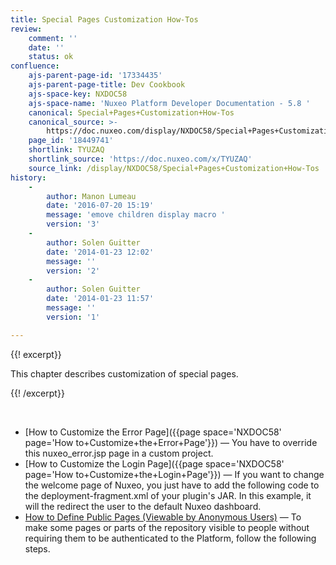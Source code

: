 ```yaml
---
title: Special Pages Customization How-Tos
review:
    comment: ''
    date: ''
    status: ok
confluence:
    ajs-parent-page-id: '17334435'
    ajs-parent-page-title: Dev Cookbook
    ajs-space-key: NXDOC58
    ajs-space-name: 'Nuxeo Platform Developer Documentation - 5.8 '
    canonical: Special+Pages+Customization+How-Tos
    canonical_source: >-
        https://doc.nuxeo.com/display/NXDOC58/Special+Pages+Customization+How-Tos
    page_id: '18449741'
    shortlink: TYUZAQ
    shortlink_source: 'https://doc.nuxeo.com/x/TYUZAQ'
    source_link: /display/NXDOC58/Special+Pages+Customization+How-Tos
history:
    - 
        author: Manon Lumeau
        date: '2016-07-20 15:19'
        message: 'emove children display macro '
        version: '3'
    - 
        author: Solen Guitter
        date: '2014-01-23 12:02'
        message: ''
        version: '2'
    - 
        author: Solen Guitter
        date: '2014-01-23 11:57'
        message: ''
        version: '1'

---
```

{{! excerpt}}

This chapter describes customization of special pages.

{{! /excerpt}}

&nbsp;

*   [How to Customize the Error Page]({{page space='NXDOC58' page='How to+Customize+the+Error+Page'}})&nbsp;&mdash;&nbsp;<span class="smalltext">You have to override this&nbsp;nuxeo_error.jsp&nbsp;page in a custom project.</span>
*   [How to Customize the Login Page]({{page space='NXDOC58' page='How to+Customize+the+Login+Page'}})&nbsp;&mdash;&nbsp;<span class="smalltext">If you want to change the welcome page of Nuxeo, you just have to add the following code to the&nbsp;deployment-fragment.xml&nbsp;of your plugin's JAR. In this example, it will the redirect the user to the default Nuxeo dashboard.</span>
*   [How to Define Public Pages (Viewable by Anonymous Users)](https://doc.nuxeo.com/pages/viewpage.action?pageId=18449765)&nbsp;&mdash;&nbsp;<span class="smalltext">To make some pages or parts of the repository visible to people without requiring them to be authenticated to the Platform, follow the following steps.</span>